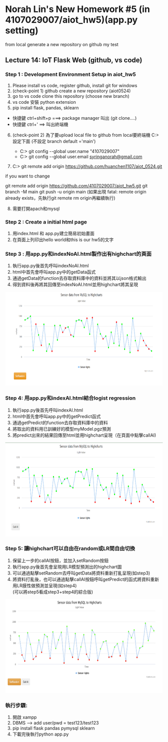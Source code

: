 # Norah Lin's New Homework #5 (in 4107029007/aiot_hw5)(app.py setting)
from local generate a new repository on github my test
## Lecture 14: IoT Flask Web (github, vs code)

### Step 1 : Development Environment Setup in aiot_hw5
1. Please install vs code, register github, install git for windows
2. (check-point 1) github create a new repository (aiot0524)
3. go to vs code clone this repository (choose new branch) 
4. vs code 安裝 python extension 
5. pip install flask, pandas, sklearn 
  * 快捷鍵 ctrl+shift+p ===> package manager 叫出 (git clone....)
  * 快捷鍵 ctrl+' ==> 叫出終端機 
6. (check-point 2) 為了要upload local file to github from local要終端機 C:> 設定下面 (不設定 branch default ='main')
   * C:> git config --global user.name "4107029007"
   * C:> git config --global user.email syringanorah@gmail.com
   
7. C:> git remote add origin https://github.com/huanchen1107/aiot_0524.git 

if you want to change

git remote add origin https://github.com/4107029007/aiot_hw5.git
git branch -M main
git push -u origin main
(如果出現 fatal: remote origin already exists，先執行git remote rm origin再繼續執行)

8. 需要打開apach和mysql

### Step 2 : Create a initial html page
1. 用index.html 和 app.py建立簡易初始畫面
2. 在頁面上列印出hello world和this is our hw5的文字

### Step 3 : 用app.py和indexNoAI.html製作出有highchart的頁面
1. 執行app.py後首先呼叫indexNoAI.html
2. html中首先會呼叫app.py中的getData函式
3. 通過getData的function去存取資料庫中的資料並將其以json格式輸出
4. 得到資料後再將其回傳至indexNoAI.html並用highchart將其呈現
<img src="./step3.png" height=300/>

### Step 4: 用app.py和indexAI.html結合logist regression
1. 執行app.py後首先呼叫indexAI.html
2. html中首先會呼叫app.py中的getPredict函式
3. 通過getPredict的function去存取資料庫中的資料
4. 將取出的資料用已訓練好的模型myModel.pgz預測
5. 將predict出來的結果回傳至html並用highchart呈現（在頁面中點擊callAI)
<img src="./step4.png" height=300/>

### Step 5: 讓highchart可以自由在random或LR間自由切換
1. 保留上一步的callAI按鈕，並加入setRandom按鈕
2. 執行app.py後首先會呈現用LR模型預測出的highchart圖
3. 可以通過點擊setRandom去呼叫getData將資料重新打亂呈現(如step3)
4. 將資料打亂後，也可以通過點擊callAI按鈕呼叫getPredict的函式將資料重新用LR膜性做預測並呈現(如step4) \
(可以將step5看成step3+step4的綜合版)
<img src="./step5.png" height=300/>

### 執行步驟:
1. 開啟 xampp
2. DBMS --> add user/pwd = test123/test123
3. pip install flask pandas pymysql sklearn
4. 下載完後執行python app.py



